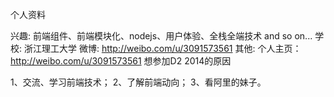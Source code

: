 个人资料

兴趣: 前端组件、前端模块化、nodejs、用户体验、全栈全端技术 and so on...
学校: 浙江理工大学
微博: http://weibo.com/u/3091573561
其他: 个人主页：http://weibo.com/u/3091573561
想参加D2 2014的原因

1、交流、学习前端技术；
2、了解前端动向；
3、看阿里的妹子。
